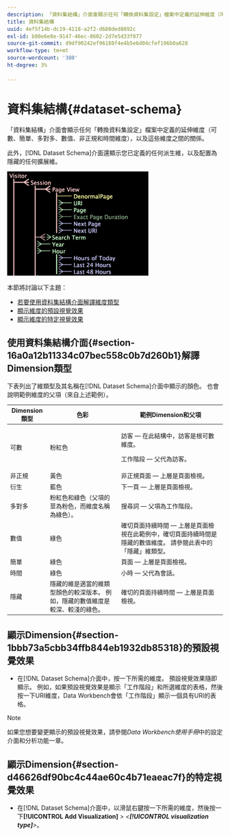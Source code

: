 ```yaml
---
description: 「資料集結構」介面會顯示任何「轉換資料集設定」檔案中定義的延伸維度（可數、簡單、多對多、數值、非正規和時間維度），以及這些維度之間的關係。
title: 資料集結構
uuid: 4ef5f14b-dc19-4118-a2f2-d680ded8092c
exl-id: b80e6e8e-9147-46ec-8602-2d7e5d33f077
source-git-commit: d9df90242ef96188f4e4b5e6d04cfef196b0a628
workflow-type: tm+mt
source-wordcount: '380'
ht-degree: 3%

---
```


# 資料集結構{#dataset-schema}

「資料集結構」介面會顯示任何「轉換資料集設定」檔案中定義的延伸維度（可數、簡單、多對多、數值、非正規和時間維度），以及這些維度之間的關係。

此外，[!DNL Dataset Schema]介面還顯示您已定義的任何派生維，以及配置為隱藏的任何擴展維。

![](assets/vis_DatasetSchema_Example.png)

本節將討論以下主題：

* [若要使用資料集結構介面解譯維度類型](../../../../home/c-dataset-const-proc/c-dataset-config-tools/c-dataset-config-int/c-dataset-schema.md#section-16a0a12b11334c07bec558c0b7d260b1)
* [顯示維度的預設視覺效果](../../../../home/c-dataset-const-proc/c-dataset-config-tools/c-dataset-config-int/c-dataset-schema.md#section-1bbb73a5cbb34ffb844eb1932db85318)
* [顯示維度的特定視覺效果](../../../../home/c-dataset-const-proc/c-dataset-config-tools/c-dataset-config-int/c-dataset-schema.md#section-d46626df90bc4c44ae60c4b71eaeac7f)

## 使用資料集結構介面{#section-16a0a12b11334c07bec558c0b7d260b1}解譯Dimension類型

下表列出了維類型及其名稱在[!DNL Dataset Schema]介面中顯示的顏色。 也會說明範例維度的父項（來自上述範例）。

<table id="table_20D1A9EAAED247338476C475C63255F5"> 
 <thead> 
  <tr> 
   <th colname="col1" class="entry"> Dimension類型 </th> 
   <th colname="col2" class="entry"> 色彩 </th> 
   <th colname="col3" class="entry"> 範例Dimension和父項 </th> 
  </tr> 
 </thead>
 <tbody> 
  <tr> 
   <td colname="col1"> 可數 </td> 
   <td colname="col2"> 粉紅色 </td> 
   <td colname="col3"> <p>訪客 — 在此結構中，訪客是根可數維度。 </p> <p> 工作階段 — 父代為訪客。 </p> </td> 
  </tr> 
  <tr> 
   <td colname="col1"> 非正規 </td> 
   <td colname="col2"> 黃色 </td> 
   <td colname="col3"> 非正規頁面 — 上層是頁面檢視。 </td> 
  </tr> 
  <tr> 
   <td colname="col1"> 衍生 </td> 
   <td colname="col2"> 藍色 </td> 
   <td colname="col3"> 下一頁 — 上層是頁面檢視。 </td> 
  </tr> 
  <tr> 
   <td colname="col1"> 多對多 </td> 
   <td colname="col2"> 粉紅色和綠色（父項的莖為粉色，而維度名稱為綠色）。 </td> 
   <td colname="col3"> 搜尋詞 — 父項為工作階段。 </td> 
  </tr> 
  <tr> 
   <td colname="col1"> 數值 </td> 
   <td colname="col2"> 綠色 </td> 
   <td colname="col3"> 確切頁面持續時間 — 上層是頁面檢視在此範例中，確切頁面持續時間是隱藏的數值維度。 請參閱此表中的「隱藏」維類型。 </td> 
  </tr> 
  <tr> 
   <td colname="col1"> 簡單 </td> 
   <td colname="col2"> 綠色 </td> 
   <td colname="col3"> 頁面 — 上層是頁面檢視。 </td> 
  </tr> 
  <tr> 
   <td colname="col1"> 時間 </td> 
   <td colname="col2"> 綠色 </td> 
   <td colname="col3"> 小時 — 父代為會話。 </td> 
  </tr> 
  <tr> 
   <td colname="col1"> 隱藏 </td> 
   <td colname="col2"> 隱藏的維是適當的維類型顏色的較深版本。 例如，隱藏的數值維度是較深、較淺的綠色。 </td> 
   <td colname="col3"> 確切的頁面持續時間 — 上層是頁面檢視。 </td> 
  </tr> 
 </tbody> 
</table>

## 顯示Dimension{#section-1bbb73a5cbb34ffb844eb1932db85318}的預設視覺效果

* 在[!DNL Dataset Schema]介面中，按一下所需的維度。 預設視覺效果隨即顯示。 例如，如果預設視覺效果是顯示「工作階段」和所選維度的表格，然後按一下URI維度，Data Workbench會依「工作階段」顯示一個具有URI的表格。

>[!NOTE]
>
>如果您想要變更顯示的預設視覺效果，請參閱&#x200B;*Data Workbench使用手冊*&#x200B;中的設定介面和分析功能一章。

## 顯示Dimension{#section-d46626df90bc4c44ae60c4b71eaeac7f}的特定視覺效果

* 在[!DNL Dataset Schema]介面中，以滑鼠右鍵按一下所需的維度，然後按一下&#x200B;**[!UICONTROL Add Visualization]** > *&lt;**[!UICONTROL visualization type]**>*。
